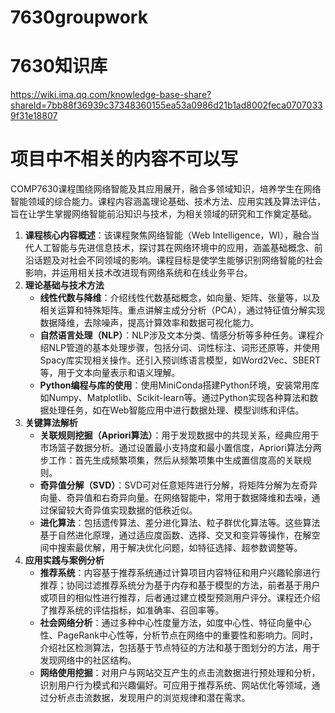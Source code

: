 # 7630groupwork
# 7630知识库

https://wiki.ima.qq.com/knowledge-base-share?shareId=7bb88f36939c37348360155ea53a0986d21b1ad8002feca07070339f31e18807

# 项目中不相关的内容不可以写

COMP7630课程围绕网络智能及其应用展开，融合多领域知识，培养学生在网络智能领域的综合能力。课程内容涵盖理论基础、技术方法、应用实践及算法评估，旨在让学生掌握网络智能前沿知识与技术，为相关领域的研究和工作奠定基础。
1. **课程核心内容概述**：该课程聚焦网络智能（Web Intelligence，WI），融合当代人工智能与先进信息技术，探讨其在网络环境中的应用，涵盖基础概念、前沿话题及对社会不同领域的影响。课程目标是使学生能够识别网络智能的社会影响，并运用相关技术改进现有网络系统和在线业务平台。
2. **理论基础与技术方法**
    - **线性代数与降维**：介绍线性代数基础概念，如向量、矩阵、张量等，以及相关运算和特殊矩阵。重点讲解主成分分析（PCA），通过特征值分解实现数据降维，去除噪声，提高计算效率和数据可视化能力。
    - **自然语言处理（NLP）**：NLP涉及文本分类、情感分析等多种任务。课程介绍NLP管道的基本处理步骤，包括分词、词性标注、词形还原等，并使用Spacy库实现相关操作。还引入预训练语言模型，如Word2Vec、SBERT等，用于文本向量表示和语义理解。
    - **Python编程与库的使用**：使用MiniConda搭建Python环境，安装常用库如Numpy、Matplotlib、Scikit-learn等。通过Python实现各种算法和数据处理任务，如在Web智能应用中进行数据处理、模型训练和评估。
3. **关键算法解析**
    - **关联规则挖掘（Apriori算法）**：用于发现数据中的共现关系，经典应用于市场篮子数据分析。通过设置最小支持度和最小置信度，Apriori算法分两步工作：首先生成频繁项集，然后从频繁项集中生成置信度高的关联规则。
    - **奇异值分解（SVD）**：SVD可对任意矩阵进行分解，将矩阵分解为左奇异向量、奇异值和右奇异向量。在网络智能中，常用于数据降维和去噪，通过保留较大奇异值实现数据的低秩近似。
    - **进化算法**：包括遗传算法、差分进化算法、粒子群优化算法等。这些算法基于自然进化原理，通过适应度函数、选择、交叉和变异等操作，在解空间中搜索最优解，用于解决优化问题，如特征选择、超参数调整等。
4. **应用实践与案例分析**
    - **推荐系统**：内容基于推荐系统通过计算项目内容特征和用户兴趣轮廓进行推荐；协同过滤推荐系统分为基于内存和基于模型的方法，前者基于用户或项目的相似性进行推荐，后者通过建立模型预测用户评分。课程还介绍了推荐系统的评估指标，如准确率、召回率等。
    - **社会网络分析**：通过多种中心性度量方法，如度中心性、特征向量中心性、PageRank中心性等，分析节点在网络中的重要性和影响力。同时，介绍社区检测算法，包括基于节点特征的方法和基于图划分的方法，用于发现网络中的社区结构。
    - **网络使用挖掘**：对用户与网站交互产生的点击流数据进行预处理和分析，识别用户行为模式和兴趣偏好。可应用于推荐系统、网站优化等领域，通过分析点击流数据，发现用户的浏览规律和潜在需求。 

